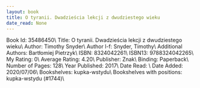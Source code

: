 ```yaml
---
layout: book
title: O tyranii. Dwadzieścia lekcji z dwudziestego wieku
date_read: None
---
```


Book Id: 35486450\ 
Title: O tyranii. Dwadzieścia lekcji z dwudziestego wieku\ 
Author: Timothy Snyder\ 
Author l-f: Snyder, Timothy\ 
Additional Authors: Bartłomiej Pietrzyk\ 
ISBN: 8324042261\ 
ISBN13: 9788324042265\ 
My Rating: 0\ 
Average Rating: 4.20\ 
Publisher: Znak\ 
Binding: Paperback\ 
Number of Pages: 128\ 
Year Published: 2017\ 
Date Read: \ 
Date Added: 2020/07/06\ 
Bookshelves: kupka-wstydu\ 
Bookshelves with positions: kupka-wstydu (#1744)\ 

